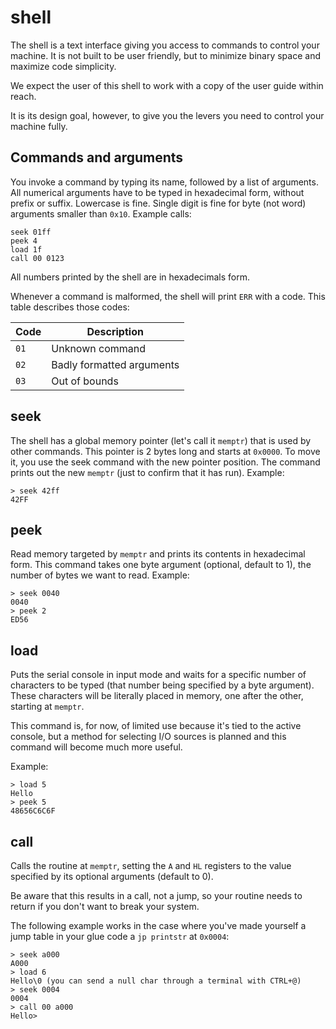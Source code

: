 # shell

The shell is a text interface giving you access to commands to control your
machine. It is not built to be user friendly, but to minimize binary space and
maximize code simplicity.

We expect the user of this shell to work with a copy of the user guide within
reach.

It is its design goal, however, to give you the levers you need to control your
machine fully.

## Commands and arguments

You invoke a command by typing its name, followed by a list of arguments. All
numerical arguments have to be typed in hexadecimal form, without prefix or
suffix. Lowercase is fine. Single digit is fine for byte (not word) arguments
smaller than `0x10`. Example calls:

    seek 01ff
    peek 4
    load 1f
    call 00 0123

All numbers printed by the shell are in hexadecimals form.

Whenever a command is malformed, the shell will print `ERR` with a code. This
table describes those codes:

| Code | Description               |
|------|---------------------------|
| `01` | Unknown command           |
| `02` | Badly formatted arguments |
| `03` | Out of bounds             |

## seek

The shell has a global memory pointer (let's call it `memptr`) that is used by
other commands. This pointer is 2 bytes long and starts at `0x0000`. To move
it, you use the seek command with the new pointer position. The command
prints out the new `memptr` (just to confirm that it has run). Example:

    > seek 42ff
    42FF

## peek

Read memory targeted by `memptr` and prints its contents in hexadecimal form.
This command takes one byte argument (optional, default to 1), the number of
bytes we want to read. Example:

    > seek 0040
    0040
    > peek 2
    ED56

## load

Puts the serial console in input mode and waits for a specific number of
characters to be typed (that number being specified by a byte argument). These
characters will be literally placed in memory, one after the other, starting at
`memptr`.

This command is, for now, of limited use because it's tied to the active
console, but a method for selecting I/O sources is planned and this command will
become much more useful.

Example:

    > load 5
    Hello
    > peek 5
    48656C6C6F

## call

Calls the routine at `memptr`, setting the `A` and `HL` registers to the value
specified by its optional arguments (default to 0).

Be aware that this results in a call, not a jump, so your routine needs to
return if you don't want to break your system.

The following example works in the case where you've made yourself a jump table
in your glue code a `jp printstr` at `0x0004`:

    > seek a000
    A000
    > load 6
    Hello\0 (you can send a null char through a terminal with CTRL+@)
    > seek 0004
    0004
    > call 00 a000
    Hello> 
